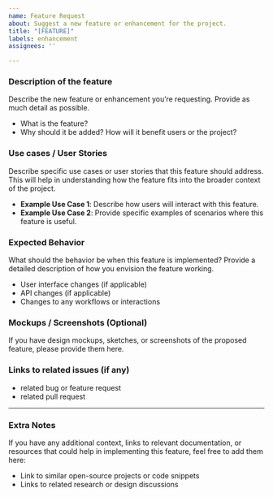 ```yaml
---
name: Feature Request
about: Suggest a new feature or enhancement for the project.
title: "[FEATURE]"
labels: enhancement
assignees: ''

---
```


### Description of the feature
Describe the new feature or enhancement you’re requesting. Provide as much detail as possible.

- What is the feature?
- Why should it be added? How will it benefit users or the project?

### Use cases / User Stories
Describe specific use cases or user stories that this feature should address. This will help in understanding how the feature fits into the broader context of the project.

- **Example Use Case 1**: Describe how users will interact with this feature.
- **Example Use Case 2**: Provide specific examples of scenarios where this feature is useful.

### Expected Behavior
What should the behavior be when this feature is implemented? Provide a detailed description of how you envision the feature working.

- User interface changes (if applicable)
- API changes (if applicable)
- Changes to any workflows or interactions

### Mockups / Screenshots (Optional)
If you have design mockups, sketches, or screenshots of the proposed feature, please provide them here.

### Links to related issues (if any)
- related bug or feature request
- related pull request

---

### Extra Notes
If you have any additional context, links to relevant documentation, or resources that could help in implementing this feature, feel free to add them here:
- Link to similar open-source projects or code snippets
- Links to related research or design discussions
